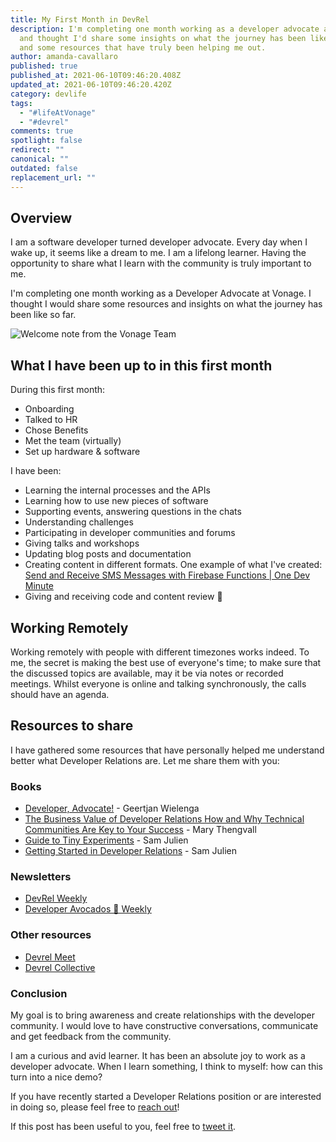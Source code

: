 ```yaml
---
title: My First Month in DevRel
description: I'm completing one month working as a developer advocate at Vonage
  and thought I'd share some insights on what the journey has been like so far
  and some resources that have truly been helping me out.
author: amanda-cavallaro
published: true
published_at: 2021-06-10T09:46:20.408Z
updated_at: 2021-06-10T09:46:20.420Z
category: devlife
tags:
  - "#lifeAtVonage"
  - "#devrel"
comments: true
spotlight: false
redirect: ""
canonical: ""
outdated: false
replacement_url: ""
---
```

## Overview

I am a software developer turned developer advocate. Every day when I wake up, it seems like a dream to me. I am a lifelong learner. Having the opportunity to share what I learn with the community is truly important to me.

I'm completing one month working as a Developer Advocate at Vonage. I thought I would share some resources and insights on what the journey has been like so far.

![Welcome note from the Vonage Team](/content/blog/my-first-month-in-devrel/pxl_20210610_121009759.jpg "welcome note")

## What I have been up to in this first month

During this first month:

* Onboarding
* Talked to HR
* Chose Benefits
* Met the team (virtually)
* Set up hardware & software

I have been:

  * Learning the internal processes and the APIs
  * Learning how to use new pieces of software
  * Supporting events, answering questions in the chats
  * Understanding challenges
  * Participating in developer communities and forums
  * Giving talks and workshops
  * Updating blog posts and documentation
  * Creating content in different formats. One example of what I've created:  [Send and Receive SMS Messages with Firebase Functions | One Dev Minute](https://www.youtube.com/watch?v=c8gHy_KvQAE) 
  * Giving and receiving code and content review 💖

## Working Remotely

Working remotely with people with different timezones works indeed. To me, the secret is making the best use of everyone's time; to make sure that the discussed topics are available, may it be via notes or recorded meetings. Whilst everyone is online and talking synchronously, the calls should have an agenda.

## Resources to share

I have gathered some resources that have personally helped me understand better what Developer Relations are. Let me share them with you:

### Books

* [Developer, Advocate!](https://www.goodreads.com/book/show/48574066-developer-advocate) - Geertjan Wielenga
* [The Business Value of Developer Relations How and Why Technical Communities Are Key to Your Success](https://www.goodreads.com/book/show/40167835-the-business-value-of-developer-relations) - Mary Thengvall 
* [Guide to Tiny Experiments](https://learn.samjulien.com/guide-to-tiny-experiments) - Sam Julien 
* [Getting Started in Developer Relations](https://learn.samjulien.com/getting-started-in-developer-relations) - Sam Julien

### Newsletters

* [DevRel Weekly](https://devrelweekly.com/)
* [Developer Avocados 🥑 Weekly](https://developeravocados.net/)

### Other resources

* [Devrel Meet](https://devrel.meetsy.io/)
* [Devrel Collective](https://devrelcollective.fun/)

### Conclusion

My goal is to bring awareness and create relationships with the developer community. I would love to have constructive conversations, communicate and get feedback from the community.

I am a curious and avid learner. It has been an absolute joy to work as a developer advocate. When I learn something, I think to myself: how can this turn into a nice demo?

If you have recently started a Developer Relations position or are interested in doing so, please feel free to [reach out](https://twitter.com/amdcavallaro)!

If this post has been useful to you, feel free to <a href="https://twitter.com/intent/tweet?text=Just read this post by @amdcavallaro from @VonageDev about her first month in devrel. https://learn.vonage.com/tags/devrel/" class="btn" id="b"><i></i><span class="label" id="l">tweet it</span></a>.
